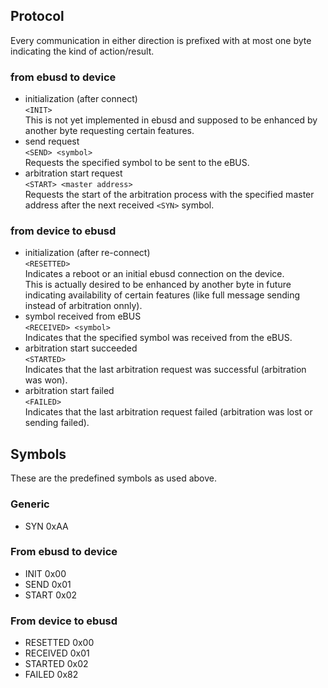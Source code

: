 ## Protocol

Every communication in either direction is prefixed with at most one byte indicating the kind of action/result.

### from ebusd to device
 * initialization (after connect)  
   `<INIT>`  
   This is not yet implemented in ebusd and supposed to be enhanced by another byte requesting certain features.
 * send request  
   `<SEND> <symbol>`  
   Requests the specified symbol to be sent to the eBUS.
 * arbitration start request  
   `<START> <master address>`  
   Requests the start of the arbitration process with the specified master address after the next received `<SYN>` symbol.

### from device to ebusd
  * initialization (after re-connect)  
    `<RESETTED>`  
    Indicates a reboot or an initial ebusd connection on the device.  
    This is actually desired to be enhanced by another byte in future indicating availability of certain features (like full message sending instead of arbitration onnly).
  * symbol received from eBUS  
    `<RECEIVED> <symbol>`  
    Indicates that the specified symbol was received from the eBUS.
  * arbitration start succeeded  
    `<STARTED>`  
    Indicates that the last arbitration request was successful (arbitration was won).
  * arbitration start failed  
    `<FAILED>`  
    Indicates that the last arbitration request failed (arbitration was lost or sending failed).


## Symbols

These are the predefined symbols as used above.

### Generic
 * SYN 0xAA

### From ebusd to device
 * INIT 0x00
 * SEND 0x01
 * START 0x02

### From device to ebusd
 * RESETTED 0x00
 * RECEIVED 0x01
 * STARTED 0x02
 * FAILED 0x82


